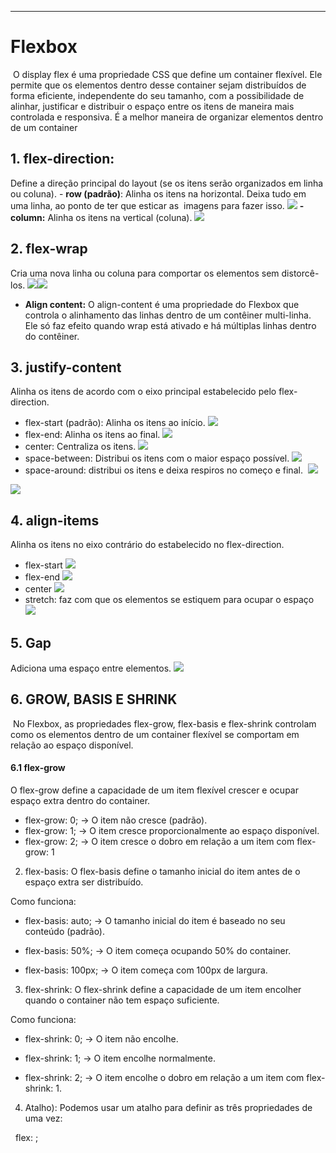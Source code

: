 
________________________________________________________
# Flexbox
 O display flex é uma propriedade CSS que define um container flexível. Ele permite que os elementos dentro desse container sejam distribuídos de forma eficiente, independente do seu tamanho, com a possibilidade de alinhar, justificar e distribuir o espaço entre os itens de maneira mais controlada e responsiva. É a melhor maneira de organizar elementos dentro de um container

## **1. flex-direction:**
Define a direção principal do layout (se os itens serão organizados em linha ou coluna).
	- **row (padrão)**: Alinha os itens na horizontal. Deixa tudo em uma linha, ao ponto de ter que esticar as  imagens para fazer isso.
	![](https://lh7-rt.googleusercontent.com/docsz/AD_4nXeHiVsQQ3Kp2wznsWqO0kaA1FJw0hk9GXnRlryBWksOKDiEuD9ItZqcDy98JiOGiif1wKSkp_tUpJ6VxUWVPOXCmUHD1ej9bFsdvnTdyrzrT7GcXJRrjQlZhxrxf2i62p04EgRC?key=VYJVAqKhTdZyHt8enJbiwA)
	**- column:** Alinha os itens na vertical (coluna).
	![](https://lh7-rt.googleusercontent.com/docsz/AD_4nXesAM4mvvOX1YHveB__FigFvqWpqC-97CZO_6pGKLQPu88Fja8lEjEc0nyH29ASJd49_z9uV78BtmaM4J3C6LIHUvmPpZFgWwtZ6OXhMp6DPK3MMUIK4Owh3wp4A9rLkKVByh5X?key=VYJVAqKhTdZyHt8enJbiwA)
## **2. flex-wrap**
Cria uma nova linha ou coluna para comportar os elementos sem distorcê-los.
![](https://lh7-rt.googleusercontent.com/docsz/AD_4nXctaAlG9bhF65E2nKBsyZC5cHTWOUxr6l4ZhC1VNnZVHEg7zmCq8sjZwtNmekbKlhXsC_tObsmlhR0cHGKTLwiZa1tK0PRnBAXBJuqQKigBphgx48jP0aRRQOE8cGSSM9NC9ZWp?key=VYJVAqKhTdZyHt8enJbiwA)![](https://lh7-rt.googleusercontent.com/docsz/AD_4nXeJlsKJi4ey_5P4gUNSEcPHg7Colw3I--QaJ5avYjh3PaaUC4kRMP6aFVonHcgoprggUU1QbTwkFYBV7_v-TH7MAnAEzDybpUhfz7HDKIsYHWrVHeWysRoVwCvMfENTbTfwYmRnTg?key=VYJVAqKhTdZyHt8enJbiwA)
- **Align content:** O align-content é uma propriedade do Flexbox que controla o alinhamento das linhas dentro de um contêiner multi-linha. Ele só faz efeito quando wrap está ativado e há múltiplas linhas dentro do contêiner.
## **3. justify-content**
Alinha os itens de acordo com o eixo principal estabelecido pelo flex-direction.
- flex-start (padrão): Alinha os itens ao início.
![](https://lh7-rt.googleusercontent.com/docsz/AD_4nXfKjTFP42SQ9h60spCJW6KvHA5JPQeqT0-HA8l1Cbh_ukL4_z9VPukH6xSuI4xB08D7ujd6q39vaHGhkW-Y9RSBj90nIgJ5Top-cVEUcHtu0yrzkU0AmaOBgEBqfzGHb-ExtUSuaw?key=VYJVAqKhTdZyHt8enJbiwA)
- flex-end: Alinha os itens ao final.
![](https://lh7-rt.googleusercontent.com/docsz/AD_4nXdlenHoHbUafO5rkNF2-9i0Ay--Wnjmjzx30gkFcvv45EPySTYhh3WZA3anM-yDnjH__3AtGUs4xzd-0zFlBSr5uPFWEcqTsFiu9UL6wXnqjEb85AnX3AyGM5hZwFdYrSmeMOEo?key=VYJVAqKhTdZyHt8enJbiwA)
- center: Centraliza os itens.
![](https://lh7-rt.googleusercontent.com/docsz/AD_4nXdgsNOWwFaSXCuSDRx2JQJmaFrCFhZd3UF7BX8Fl7WNw1FsixH_1g4-lj4e_CrVZ5oyoY9K-3PTHScQL1N9V3vV-9e7_yGFJbEbBpBBdV4f9gqnzCAJ-y75xBF2_rtoDyICHX_x?key=VYJVAqKhTdZyHt8enJbiwA)
- space-between: Distribui os itens com o maior espaço possível.
![](https://lh7-rt.googleusercontent.com/docsz/AD_4nXcIAO8jlZA3BEnjsFmFblnc3oJhsXvYAh_5JppW3O0scGMCJmWz2O-9dN-Xa9P_9NUfhSU7_bfreNIlkqEhOuuqjhqDLGWWs-SDCSZtrkn_kr4Y5KYtnVOIt4JkYeB-2bsYYxj-pQ?key=VYJVAqKhTdZyHt8enJbiwA)
- space-around: distribui os itens e deixa respiros no começo e final. 
![](https://lh7-rt.googleusercontent.com/docsz/AD_4nXdEWY_TeFtQqv8DD8HMUxpvc-rzu3JBRpYYZ5N_CUff6KWHk2uaRDm0FIifAREtF9KVT7Scod-OfcPeykmGPvaHftKGSDene7IfpT8J1d16NtClTs0XG7ab39UWcCOS9oWCKSmaRg?key=VYJVAqKhTdZyHt8enJbiwA)

![](https://lh7-rt.googleusercontent.com/docsz/AD_4nXepmOWwToS7LlGYEGhBLRQLkQBdF0rZ6-KCWQZTmoqjGApz9H7X7CXucF-9zT8gKktc7TKY4KZegGngkBzecglP6nEUGbAS4_D0b5YChRJYU22Cd3kS9Gdh2JnIg2-Hk8H6cJozvQ?key=VYJVAqKhTdZyHt8enJbiwA)

## **4. align-items**
Alinha os itens no eixo contrário do estabelecido no flex-direction.
- flex-start
![](https://lh7-rt.googleusercontent.com/docsz/AD_4nXc0tjkpI0ARtrunNsozu3fQdQe-xRTkJqEu0saZxpn_ekrrEuOlEK9BYS7tzleYFuwKKCgdg7C3gjf2LYQe2wibjC0oXK8HleO2fgorFalcgU36DzEhiKKKY3L_qYm65B6ocO-2kg?key=VYJVAqKhTdZyHt8enJbiwA)
- flex-end
![](https://lh7-rt.googleusercontent.com/docsz/AD_4nXcxH5MABDaGjRHCwLDjM_2vQP0dtFVRnBWgOm4nAUAjTF6UszGQFN5Xd9dF528jod6pwDJPxdDCmHzo5N3GKQVj7Ebr161vj22R4q5tQ5ZiPufrhvfBSpTWsieGtC8Lv8Zp3lxtcg?key=VYJVAqKhTdZyHt8enJbiwA)
- center
![](https://lh7-rt.googleusercontent.com/docsz/AD_4nXcAYLfxE-L0xYB3mV33cBQB7Kq44VFpH_rfk-rAnbGtsR-g9bCyUoQMGJEe-ZxIPjWm1hqbsT3mi6GB4itBvm1v5Ipwux4LuqzPFhIVh7sybFqKWLsKByAUjvHE9isuKFaujZ2u?key=VYJVAqKhTdZyHt8enJbiwA)
- stretch: faz com que os elementos se estiquem para ocupar o espaço
![](https://lh7-rt.googleusercontent.com/docsz/AD_4nXeE-FjqhKrz4KBkY07s6Duultp6NMuImEmEg5Y0Kxo3C9WD3aQX-0JDq8j5_YhpA9eL8K9KKj2c_3HuZQNPOLzSRub9U4e9WO-tGTDHOzakp2LEiVCTVH70BMFcgpmYM5D8B9s0AQ?key=VYJVAqKhTdZyHt8enJbiwA)

## **5. Gap**
Adiciona uma espaço entre elementos.
![](https://lh7-rt.googleusercontent.com/docsz/AD_4nXe2WBw1bdBdagoOVEMRHPMcil0_xlklhnDFhtY6yrLUOOvDxcfVSZzuXEf8pVkYAzZAbzrSa9FusnDsnOe3n4pVNZhEHSST5D0cK1ZWJ2yMCd5QacTDgZsLQNKMr47owu3d5dG-?key=VYJVAqKhTdZyHt8enJbiwA)

## **6. GROW, BASIS E SHRINK**

 No Flexbox, as propriedades flex-grow, flex-basis e flex-shrink controlam como os elementos dentro de um container flexível se comportam em relação ao espaço disponível.
#### **6.1 flex-grow**
O flex-grow define a capacidade de um item flexível crescer e ocupar espaço extra dentro do container.
- flex-grow: 0; → O item não cresce (padrão).
- flex-grow: 1; → O item cresce proporcionalmente ao espaço disponível.
- flex-grow: 2; → O item cresce o dobro em relação a um item com flex-grow: 1 

  

2. flex-basis: O flex-basis define o tamanho inicial do item antes de o espaço extra ser distribuído.

  

Como funciona:

- flex-basis: auto; → O tamanho inicial do item é baseado no seu conteúdo (padrão).
    
- flex-basis: 50%; → O item começa ocupando 50% do container.
    
- flex-basis: 100px; → O item começa com 100px de largura.
    

  

3. flex-shrink: O flex-shrink define a capacidade de um item encolher quando o container não tem espaço suficiente.

Como funciona:

- flex-shrink: 0; → O item não encolhe.
    
- flex-shrink: 1; → O item encolhe normalmente.
    
- flex-shrink: 2; → O item encolhe o dobro em relação a um item com flex-shrink: 1.
    

  

4. Atalho): Podemos usar um atalho para definir as três propriedades de uma vez:

  flex: <grow> <shrink> <basis>;

  